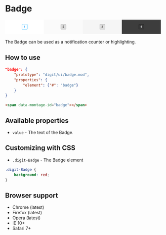 # Badge

![Badge](screenshot.png)

The Badge can be used as a notification counter or highlighting.

## How to use

```json
"badge": {
    "prototype": "digit/ui/badge.mod",
    "properties": {
        "element": {"#": "badge"}
    }
}
```

```html
<span data-montage-id="badge"></span>
```



## Available properties

* `value` - The text of the Badge.



## Customizing with CSS

* `.digit-Badge` - The Badge element

```css
.digit-Badge {
    background: red;
}
```



## Browser support

* Chrome (latest)
* Firefox (latest)
* Opera (latest)
* IE 10+
* Safari 7+
